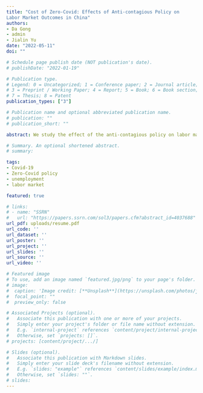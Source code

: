 ```yaml
---
title: "Cost of Zero-Covid: Effects of Anti-contagious Policy on
Labor Market Outcomes in China"
authors:
- Da Gong
- admin
- Jialin Yu
date: "2022-05-11"
doi: ""

# Schedule page publish date (NOT publication's date).
# publishDate: "2022-01-19"

# Publication type.
# Legend: 0 = Uncategorized; 1 = Conference paper; 2 = Journal article;
# 3 = Preprint / Working Paper; 4 = Report; 5 = Book; 6 = Book section;
# 7 = Thesis; 8 = Patent
publication_types: ["3"]

# Publication name and optional abbreviated publication name.
# publication: ""
# publication_short: ""

abstract: We study the effect of the anti-contagious policy on labor market outcomes. By exploiting variation in the duration of the zero-Covid policy in China, which is triggered by the outbreak of new cases of Covid-19, we find that a 10% increase (3.7 days in average) in the duration of the zero-Covid policy caused the probability of unemployment to increase by around 0.1. We show that the estimated policy effect is disentangled from the health shock effect. By a back of envelope calculation, we estimate the increase in unemployment probability would decrease by 12 percent if the restriction of lifting the zero-Covid policy was relaxed from a 14-day zero case window to a 5-day restriction. Moreover, the zero-Covid policy decreases the labor income and hours worked for employed individuals, and the policy effect is heterogeneous across demographic groups. We also examined the policy effect during different phases of the pandemic, and the results imply that the stringent containment during the first stage of the pandemic caused the negative impacts on the labor outcomes, while the subsequent precise containment strategy did not generate significant influence on the labor market outcomes.

# Summary. An optional shortened abstract.
# summary: 

tags:
- Covid-19
- Zero-Covid policy
- unemployment
- labor market

featured: true

# links:
# - name: "SSRN"
#   url: "https://papers.ssrn.com/sol3/papers.cfm?abstract_id=4037688"
url_pdf: uploads/resume.pdf
url_code: ''
url_dataset: ''
url_poster: ''
url_project: ''
url_slides: ''
url_source: ''
url_video: ''

# Featured image
# To use, add an image named `featured.jpg/png` to your page's folder.
# image:
#  caption: 'Image credit: [**Unsplash**](https://unsplash.com/photos/jdD8gXaTZsc)'
#  focal_point: ""
#  preview_only: false

# Associated Projects (optional).
#   Associate this publication with one or more of your projects.
#   Simply enter your project's folder or file name without extension.
#   E.g. `internal-project` references `content/project/internal-project/index.md`.
#   Otherwise, set `projects: []`.
# projects: [content/project/.../]

# Slides (optional).
#   Associate this publication with Markdown slides.
#   Simply enter your slide deck's filename without extension.
#   E.g. `slides: "example"` references `content/slides/example/index.md`.
#   Otherwise, set `slides: ""`.
# slides: 
---
```

